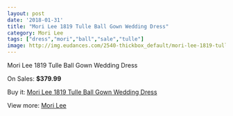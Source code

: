 ```yaml
---
layout: post
date: '2018-01-31'
title: "Mori Lee 1819 Tulle Ball Gown Wedding Dress"
category: Mori Lee
tags: ["dress","mori","ball","sale","tulle"]
image: http://img.eudances.com/2540-thickbox_default/mori-lee-1819-tulle-ball-gown-wedding-dress.jpg
---
```

Mori Lee 1819 Tulle Ball Gown Wedding Dress

On Sales: **$379.99**
<a href="https://www.eudances.com/en/mori-lee/846-mori-lee-1819-tulle-ball-gown-wedding-dress.html"><amp-img layout="responsive" width="600" height="600" src="//img.eudances.com/2540-thickbox_default/mori-lee-1819-tulle-ball-gown-wedding-dress.jpg" alt="Mori Lee 1819 Tulle Ball Gown Wedding Dress 0" /></a>
<a href="https://www.eudances.com/en/mori-lee/846-mori-lee-1819-tulle-ball-gown-wedding-dress.html"><amp-img layout="responsive" width="600" height="600" src="//img.eudances.com/2542-thickbox_default/mori-lee-1819-tulle-ball-gown-wedding-dress.jpg" alt="Mori Lee 1819 Tulle Ball Gown Wedding Dress 1" /></a>
<a href="https://www.eudances.com/en/mori-lee/846-mori-lee-1819-tulle-ball-gown-wedding-dress.html"><amp-img layout="responsive" width="600" height="600" src="//img.eudances.com/2541-thickbox_default/mori-lee-1819-tulle-ball-gown-wedding-dress.jpg" alt="Mori Lee 1819 Tulle Ball Gown Wedding Dress 2" /></a>

Buy it: [Mori Lee 1819 Tulle Ball Gown Wedding Dress](https://www.eudances.com/en/mori-lee/846-mori-lee-1819-tulle-ball-gown-wedding-dress.html "Mori Lee 1819 Tulle Ball Gown Wedding Dress")

View more: [Mori Lee](https://www.eudances.com/en/9-mori-lee "Mori Lee")